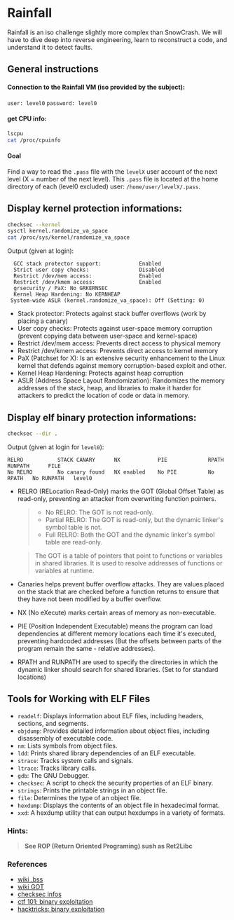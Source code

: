 # Rainfall

Rainfall is an iso challenge slightly more complex than SnowCrash. We will have to dive deep into reverse engineering, learn to reconstruct a code, and understand it to detect faults.

## General instructions
#### Connection to the Rainfall VM (iso provided by the subject):
`user: level0`
`password: level0`
#### get CPU info:
```bash
lscpu
cat /proc/cpuinfo
```

#### Goal
Find a way to read the `.pass` file with the `levelX` user account of the next level (X = number of the next level). This `.pass` file is located at the home directory of each (level0 excluded) user: `/home/user/levelX/.pass`.

## Display kernel protection informations:
```bash
checksec --kernel
sysctl kernel.randomize_va_space
cat /proc/sys/kernel/randomize_va_space
```

Output (given at login):

```console
  GCC stack protector support:            Enabled
  Strict user copy checks:                Disabled
  Restrict /dev/mem access:               Enabled
  Restrict /dev/kmem access:              Enabled
  grsecurity / PaX: No GRKERNSEC
  Kernel Heap Hardening: No KERNHEAP
 System-wide ASLR (kernel.randomize_va_space): Off (Setting: 0)
```

- Stack protector: Protects against stack buffer overflows (work by placing a canary)
- User copy checks: Protects against user-space memory corruption (prevent copying data between user-space and kernel-space)
- Restrict /dev/mem access: Prevents direct access to physical memory
- Restrict /dev/kmem access: Prevents direct access to kernel memory
- PaX (Patchset for X): Is an extensive security enhancement to the Linux kernel that defends against memory corruption-based exploit and other.
- Kernel Heap Hardening: Protects against heap corruption
- ASLR (Address Space Layout Randomization): Randomizes the memory addresses of the stack, heap, and libraries to make it harder for attackers to predict the location of code or data in memory.

## Display elf binary protection informations:
```bash
checksec --dir .
```

Output (given at login for `level0`):

```console
RELRO           STACK CANARY      NX            PIE             RPATH      RUNPATH      FILE
No RELRO        No canary found   NX enabled    No PIE          No RPATH   No RUNPATH   level0
```

- RELRO (RELocation Read-Only) marks the GOT (Global Offset Table) as read-only, preventing an attacker from overwriting function pointers.
  > - No RELRO: The GOT is not read-only.
  > - Partial RELRO: The GOT is read-only, but the dynamic linker's symbol table is not.
  > - Full RELRO: Both the GOT and the dynamic linker's symbol table are read-only.

  > The GOT is a table of pointers that point to functions or variables in shared libraries. It is used to resolve addresses of functions or variables at runtime.

- Canaries helps prevent buffer overflow attacks. They are values placed on the stack that are checked before a function returns to ensure that they have not been modified by a buffer overflow.
- NX (No eXecute) marks certain areas of memory as non-executable.
- PIE (Position Independent Executable) means the program can load dependencies at different memory locations each time it's executed, preventing hardcoded addresses (But the offsets between parts of the program remain the same - relative addresses).
- RPATH and RUNPATH are used to specify the directories in which the dynamic linker should search for shared libraries. (Set to for standard locations)


## Tools for Working with ELF Files

- `readelf`: Displays information about ELF files, including headers, sections, and segments.
- `objdump`: Provides detailed information about object files, including disassembly of executable code.
- `nm`: Lists symbols from object files.
- `ldd`: Prints shared library dependencies of an ELF executable.
- `strace`: Tracks system calls and signals.
- `ltrace`: Tracks library calls.
- `gdb`: The GNU Debugger.
- `checksec`: A script to check the security properties of an ELF binary.
- `strings`: Prints the printable strings in an object file.
- `file`: Determines the type of an object file.
- `hexdump`: Displays the contents of an object file in hexadecimal format.
- `xxd`: A hexdump utility that can output hexdumps in a variety of formats.


### Hints:
  > __See ROP (Return Oriented Programing) sush as Ret2Libc__


### References
- [wiki .bss](https://en.wikipedia.org/wiki/.bss)
- [wiki GOT](https://en.wikipedia.org/wiki/Global_Offset_Table)
- [checksec infos](https://opensource.com/article/21/6/linux-checksec)
- [ctf 101: binary exploitation](https://ctf101.org/binary-exploitation/overview/)
- [hacktricks: binary exploitation](https://book.hacktricks.xyz/binary-exploitation/basic-stack-binary-exploitation-methodology)